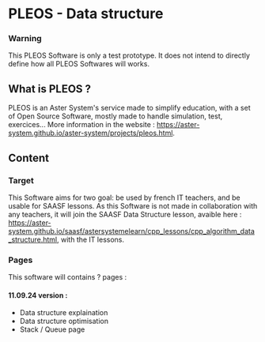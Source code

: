 # PLEOS - Data structure
### Warning
This PLEOS Software is only a test prototype.
It does not intend to directly define how all PLEOS Softwares will works.
## What is PLEOS ?
PLEOS is an Aster System's service made to simplify education, with a set of Open Source Software, mostly made to handle simulation, test, exercices...
More information in the website : https://aster-system.github.io/aster-system/projects/pleos.html.
## Content
### Target
This Software aims for two goal: be used by french IT teachers, and be usable for SAASF lessons. As this Software is not made in collaboration with any teachers, it will join the SAASF Data Structure lesson, avaible here : https://aster-system.github.io/saasf/astersystemelearn/cpp_lessons/cpp_algorithm_data_structure.html, with the IT lessons.
### Pages
This software will contains ? pages :
#### 11.09.24 version :
- Data structure explaination
- Data structure optimisation
- Stack / Queue page
